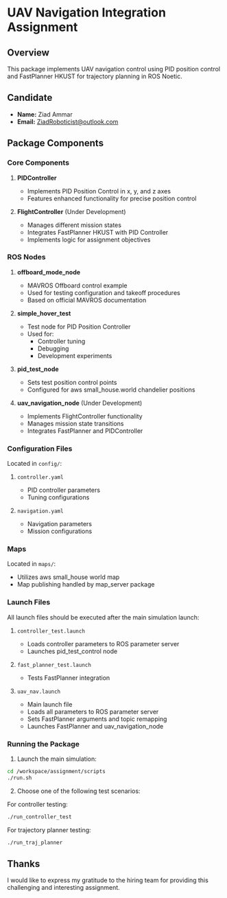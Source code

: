 # UAV Navigation Integration Assignment

## Overview
This package implements UAV navigation control using PID position control and FastPlanner HKUST for trajectory planning in ROS Noetic.

## Candidate
- **Name:** Ziad Ammar
- **Email:** ZiadRoboticist@outlook.com

## Package Components

### Core Components
1. **PIDController**
   - Implements PID Position Control in x, y, and z axes
   - Features enhanced functionality for precise position control

2. **FlightController** (Under Development)
   - Manages different mission states
   - Integrates FastPlanner HKUST with PID Controller
   - Implements logic for assignment objectives

### ROS Nodes
1. **offboard_mode_node**
   - MAVROS Offboard control example
   - Used for testing configuration and takeoff procedures
   - Based on official MAVROS documentation

2. **simple_hover_test**
   - Test node for PID Position Controller
   - Used for:
     - Controller tuning
     - Debugging
     - Development experiments

3. **pid_test_node**
   - Sets test position control points
   - Configured for aws small_house.world chandelier positions

4. **uav_navigation_node** (Under Development)
   - Implements FlightController functionality
   - Manages mission state transitions
   - Integrates FastPlanner and PIDController

### Configuration Files
Located in `config/`:
1. `controller.yaml`
   - PID controller parameters
   - Tuning configurations

2. `navigation.yaml`
   - Navigation parameters
   - Mission configurations

### Maps
Located in `maps/`:
- Utilizes aws small_house world map
- Map publishing handled by map_server package

### Launch Files
All launch files should be executed after the main simulation launch:

1. `controller_test.launch`
   - Loads controller parameters to ROS parameter server
   - Launches pid_test_control node

2. `fast_planner_test.launch`
   - Tests FastPlanner integration

3. `uav_nav.launch`
   - Main launch file
   - Loads all parameters to ROS parameter server
   - Sets FastPlanner arguments and topic remapping
   - Launches FastPlanner and uav_navigation_node

### Running the Package

1. Launch the main simulation:
```bash
cd /workspace/assignment/scripts
./run.sh
```

2. Choose one of the following test scenarios:

For controller testing:
```bash
./run_controller_test
```

For trajectory planner testing:
```bash
./run_traj_planner
```

## Thanks
I would like to express my gratitude to the hiring team for providing this challenging and interesting assignment.

